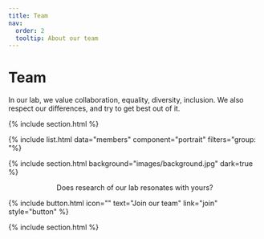 ```yaml
---
title: Team
nav:
  order: 2
  tooltip: About our team
---
```


# Team

In our lab, we value collaboration, equality, diversity, inclusion. We also respect our differences, and try to get best out of it.

{% include section.html %}

{% include list.html data="members" component="portrait" filters="group: "%}

{% include section.html background="images/background.jpg" dark=true %}

<p style="text-align: center;">Does research of our lab resonates with yours?</p>



{% include button.html icon="" text="Join our team" link="join" style="button" %}



{% include section.html %}

<!-- ## Alumni -->

<!-- Gone but never forgotten. -->
<!-- These are past lab members who have moved on to other school programs, new jobs, or elsewhere. -->
<!-- They have all made lasting contributions to science and to our hearts. ❤️ -->

<!-- {% include list.html data="members" component="portrait" filters="role: pi, group: alum" style="small" %} -->
<!-- {% include list.html data="members" component="portrait" filters="role: postdoc, group: alum" style="small" %} -->
<!-- {% include list.html data="members" component="portrait" filters="role: phd, group: alum" style="small" %} -->
<!-- {% include list.html data="members" component="portrait" filters="role: undergrad, group: alum" style="small" %} -->
<!-- {% include list.html data="members" component="portrait" filters="role: programmer, group: alum" style="small" %} -->
<!-- {% include list.html data="members" component="portrait" filters="role: mascot, group: alum" style="small" %} -->
